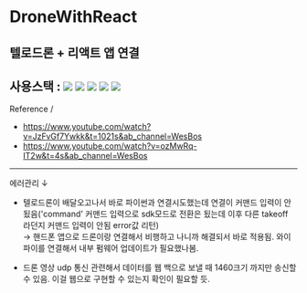 # DroneWithReact
텔로드론 + 리액트 앱 연결
------
사용스택 : <img src="https://img.shields.io/badge/React-545454?style=flat-square&logo=react&logoColor=0094F5"/> <img src="https://img.shields.io/badge/Styled-Component-545454?style=flat-square&logo=styled-components&logoColor=0094F5"/> <img src="https://img.shields.io/badge/Node.js-545454?style=flat-square&logo=Node.js&logoColor=0094F5"/> <img src="https://img.shields.io/badge/Socket.io-545454?style=flat-square&logo=Socket.io&logoColor=0094F5"/>  <img src="https://img.shields.io/badge/Python-545454?style=flat-square&logo=Python&logoColor=0094F5"/>
------
Reference / 
 * https://www.youtube.com/watch?v=JzFvGf7Ywkk&t=1021s&ab_channel=WesBos
 * https://www.youtube.com/watch?v=ozMwRq-IT2w&t=4s&ab_channel=WesBos
------
에러관리 ↓
   * 텔로드론이 배달오고나서 바로 파이썬과 연결시도했는데 연결이 커맨드 입력이 안됬음('command' 커맨드 입력으로 sdk모드로 전환은 됬는데 이후 다른 takeoff 라던지 커맨드 입력이 안됨 error값 리턴)
   <br /> → 핸드폰 앱으로 드론이랑 연결해서 비행하고 나니까 해결되서 바로 적용됨. 와이파이를 연결해서 내부 펌웨어 업데이트가 필요했나봄.

   * 드론 영상 udp 통신 관련해서 데이터를 웹 백으로 보낼 때 1460크기 까지만 송신할 수 있음. 이걸 웹으로 구현할 수 있는지 확인이 필요할 듯.